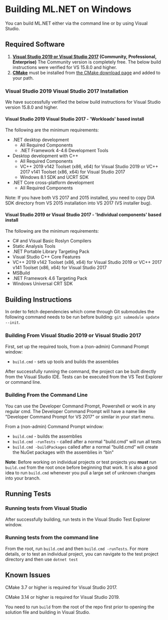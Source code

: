 Building ML.NET on Windows
==========================

You can build ML.NET either via the command line or by using Visual Studio.

## Required Software

1. **[Visual Studio 2019 or Visual Studio 2017](https://www.visualstudio.com/downloads/) (Community, Professional, Enterprise)** The Community version is completely free. The below build instructions were verified for VS 15.8.0 and higher.
2. **[CMake](https://cmake.org/)** must be installed from [the CMake download page](https://cmake.org/download/#latest) and added to your path.

### Visual Studio 2019 Visual Studio 2017 Installation
We have successfully verified the below build instructions for Visual Studio version 15.8.0 and higher. 

#### Visual Studio 2019 Visual Studio 2017 - 'Workloads' based install

The following are the minimum requirements:
  * .NET desktop development
    * All Required Components
    * .NET Framework 4-4.6 Development Tools
  * Desktop development with C++
    * All Required Components
    * VC++ 2019 v142 Toolset (x86, x64) for Visual Studio 2019 or VC++ 2017 v141 Toolset (x86, x64) for Visual Studio 2017
    * Windows 8.1 SDK and UCRT SDK
  * .NET Core cross-platform development
    * All Required Components

Note: If you have both VS 2017 and 2015 installed, you need to copy DIA SDK directory from VS 2015 installation into VS 2017 (VS installer bug).

#### Visual Studio 2019 or Visual Studio 2017 - 'Individual components' based install

The following are the minimum requirements:
  * C# and Visual Basic Roslyn Compilers
  * Static Analysis Tools
  * .NET Portable Library Targeting Pack
  * Visual Studio C++ Core Features
  * VC++ 2019 v142 Toolset (x86, x64) for Visual Studio 2019 or VC++ 2017 v141 Toolset (x86, x64) for Visual Studio 2017
  * MSBuild
  * .NET Framework 4.6 Targeting Pack
  * Windows Universal CRT SDK

## Building Instructions

In order to fetch dependencies which come through Git submodules the following command needs to be run before building: `git submodule update --init`.

### Building From Visual Studio 2019 or Visual Studio 2017

First, set up the required tools, from a (non-admin) Command Prompt window:

- `build.cmd` - sets up tools and builds the assemblies

After successfully running the command, the project can be built directly from the Visual Studio IDE. Tests can be executed from the VS Test Explorer or command line.

### Building From the Command Line

You can use the Developer Command Prompt, Powershell or work in any regular cmd. The Developer Command Prompt will have a name like "Developer Command Prompt for VS 2017" or similar in your start menu. 

From a (non-admin) Command Prompt window:

- `build.cmd` - builds the assemblies
- `build.cmd -runTests` - called after a normal "build.cmd" will run all tests
- `build.cmd -buildPackages` called after a normal “build.cmd” will create the NuGet packages with the assemblies in “bin"

**Note**: Before working on individual projects or test projects you **must** run `build.cmd` from the root once before beginning that work. It is also a good idea to run `build.cmd` whenever you pull a large set of unknown changes into your branch.

## Running Tests

### Running tests from Visual Studio

After successfully building, run tests in the Visual Studio Test Explorer window.

### Running tests from the command line

From the root, run `build.cmd` and then `build.cmd -runTests`.
For more details, or to test an individual project, you can navigate to the test project directory and then use `dotnet test`

## Known Issues

CMake 3.7 or higher is required for Visual Studio 2017.

CMake 3.14 or higher is required for Visual Studio 2019.

You need to run `build` from the root of the repo first prior to opening the solution file and building in Visual Studio.
